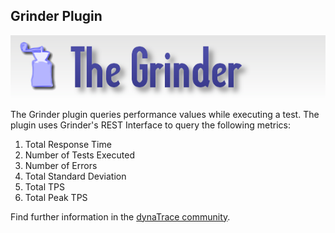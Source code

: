 ## Grinder Plugin

![images_community/download/attachments/93520396/grinder-logo.png](images_community/download/attachments/93520396/grinder-logo.png)

The Grinder plugin queries performance values while executing a test.
The plugin uses Grinder's REST Interface to query the following metrics:

1. Total Response Time
2. Number of Tests Executed
3. Number of Errors
4. Total Standard Deviation
5. Total TPS
6. Total Peak TPS

Find further information in the [dynaTrace community](https://community.dynatrace.com/community/display/DL/Grinder+Plugin).